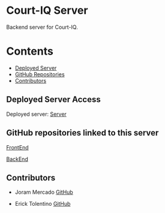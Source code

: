 # Court-IQ Server
Backend server for Court-IQ.

Contents
========
 - [Deployed Server](#deployed-app-access)
 - [GitHub Repositories](#github-repositories)
 - [Contributors](#contributors)

## Deployed Server Access

Deployed server: [Server](https://courtiq.onrender.com)

## GitHub repositories linked to this server

[FrontEnd](https://github.com/jorammercado/courtIQ-app)

[BackEnd](https://github.com/jorammercado/courtIQ-server)

## Contributors

* Joram Mercado
[GitHub](https://github.com/jorammercado)

* Erick Tolentino
[GitHub](https://github.com/Ericktolentino94)

